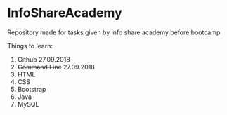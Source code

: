# InfoShareAcademy

Repository made for tasks given by info share academy before bootcamp

Things to learn:

1. ~~Github~~  27.09.2018
2. ~~Command Line~~ 27.09.2018
3. HTML 
4. CSS
5. Bootstrap
6. Java
7. MySQL
